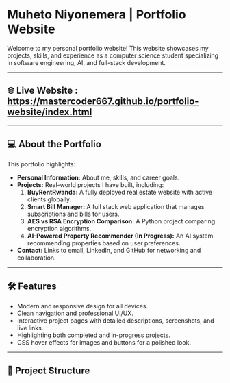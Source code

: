 # Muheto Niyonemera | Portfolio Website

Welcome to my personal portfolio website! This website showcases my projects, skills, and experience as a computer science student specializing in software engineering, AI, and full-stack development.

---
## 🌐 Live Website : https://mastercoder667.github.io/portfolio-website/index.html
---

## 💻 About the Portfolio

This portfolio highlights:

- **Personal Information:** About me, skills, and career goals.
- **Projects:** Real-world projects I have built, including:
  1. **BuyRentRwanda:** A fully deployed real estate website with active clients globally.
  2. **Smart Bill Manager:** A full stack web application that manages subscriptions and bills for users.
  2. **AES vs RSA Encryption Comparison:** A Python project comparing encryption algorithms.
  3. **AI-Powered Property Recommender (In Progress):** An AI system recommending properties based on user preferences.
- **Contact:** Links to email, LinkedIn, and GitHub for networking and collaboration.

---

## 🛠 Features

- Modern and responsive design for all devices.
- Clean navigation and professional UI/UX.
- Interactive project pages with detailed descriptions, screenshots, and live links.
- Highlighting both completed and in-progress projects.
- CSS hover effects for images and buttons for a polished look.

---

## 📁 Project Structure

